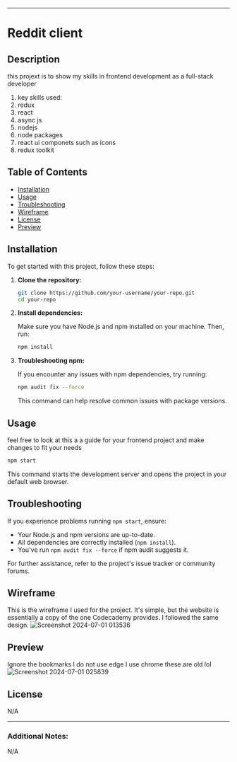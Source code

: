 


---

# Reddit client

## Description

this projext is to show my skills in frontend development as a full-stack developer 
1. key skills used:
2. redux
3. react
4. async js
5. nodejs
6. node packages 
7. react ui componets such as icons 
8. redux toolkit


## Table of Contents

- [Installation](#installation)
- [Usage](#usage)
- [Troubleshooting](#troubleshooting)
- [Wireframe](#wireframe)
- [License](#license)
- [Preview](#Preview)
## Installation

To get started with this project, follow these steps:

1. **Clone the repository:**

   ```bash
   git clone https://github.com/your-username/your-repo.git
   cd your-repo
   ```

2. **Install dependencies:**

   Make sure you have Node.js and npm installed on your machine. Then, run:

   ```bash
   npm install
   ```

3. **Troubleshooting npm:**

   If you encounter any issues with npm dependencies, try running:

   ```bash
   npm audit fix --force
   ```

   This command can help resolve common issues with package versions.

## Usage

feel free to look at this a a guide for your frontend project and make changes to fit your needs 

```bash
npm start
```

This command starts the development server and opens the project in your default web browser.

## Troubleshooting

If you experience problems running `npm start`, ensure:

- Your Node.js and npm versions are up-to-date.
- All dependencies are correctly installed (`npm install`).
- You've run `npm audit fix --force` if npm audit suggests it.

For further assistance, refer to the project's issue tracker or community forums.

## Wireframe
This is the wireframe I used for the project. It's simple, but the website is essentially a copy of the one Codecademy provides. I followed the same design.
![Screenshot 2024-07-01 013536](https://github.com/Xavielu/codecademy-frontend-project-redditclient/assets/167581214/e3dc9b45-b571-4d29-8eb4-4a98ddd526a6)

## Preview
Ignore the bookmarks I do not use edge I use chrome these are old lol
![Screenshot 2024-07-01 025839](https://github.com/Xavielu/codecademy-frontend-project-redditclient/assets/167581214/491549dc-476e-4d6e-8dcb-480d1de79ff8)


## License

N/A 

---

### Additional Notes:

N/A
